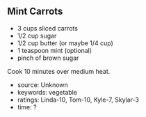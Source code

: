Mint Carrots
------------

- 3 cups sliced carrots
- 1/2 cup sugar
- 1/2 cup butter (or maybe 1/4 cup)
- 1 teaspoon mint (optional)
- pinch of brown sugar

Cook 10 minutes over medium heat.

- source: Unknown
- keywords: vegetable
- ratings: Linda-10, Tom-10, Kyle-7, Skylar-3
- time: ?
